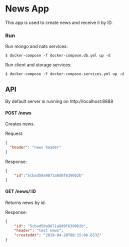 # News App

This app is used to create news and receive it by ID.

### Run

Run mongo and nats services:
```
$ docker-compose -f docker-compose.db.yml up -d
```

Run client and storage services:
```
$ docker-compose -f docker-compose.services.yml up -d
```

## API

By default server is running on http://localhost:8888

#### POST /news

Creates news. 
 
Request:  
```json
{
  "header": "news header"
}
```

Response:
```json
{
    "id":"5cbad50a9871a8d0f6390b2b"
}
```


#### GET /news/:ID

Returns news by id.  

Response:
```json
{
    "id": "5cbad50a9871a8d0f6390b2b",
    "header": "test news",
    "createdAt": "2019-04-20T08:15:06.653Z"
}
```
